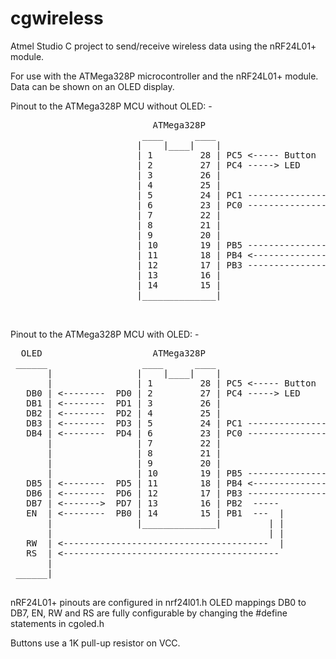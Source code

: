 # cgwireless

Atmel Studio C project to send/receive wireless data using the nRF24L01+ module.

For use with the ATMega328P microcontroller and the nRF24L01+ module.
Data can be shown on an OLED display.  


Pinout to the ATMega328P MCU without OLED: -

<pre>
                           ATMega328P                          nRF24L01+
                         ____      ____
                        |    |____|    |
                        | 1         28 | PC5 <----- Button 
                        | 2         27 | PC4 -----> LED
                        | 3         26 | 
                        | 4         25 | 
                        | 5         24 | PC1 ----------------> CSN
                        | 6         23 | PC0 ----------------> CE
                        | 7         22 |
                        | 8         21 |
                        | 9         20 |
                        | 10        19 | PB5 ----------------> SCK
                        | 11        18 | PB4 <---------------- MISO
                        | 12        17 | PB3 ----------------> MOSI
                        | 13        16 | 
                        | 14        15 | 
                        |______________| 
        
 </pre>


Pinout to the ATMega328P MCU with OLED: -

<pre>
  OLED                     ATMega328P                          nRF24L01+
 ______                  ____      ____
       |                |    |____|    |
       |                | 1         28 | PC5 <----- Button 
   DB0 | <--------  PD0 | 2         27 | PC4 -----> LED
   DB1 | <--------  PD1 | 3         26 | 
   DB2 | <--------  PD2 | 4         25 | 
   DB3 | <--------  PD3 | 5         24 | PC1 ----------------> CSN
   DB4 | <--------  PD4 | 6         23 | PC0 ----------------> CE
       |                | 7         22 |
       |                | 8         21 |
       |                | 9         20 |
       |                | 10        19 | PB5 ----------------> SCK
   DB5 | <--------  PD5 | 11        18 | PB4 <---------------- MISO
   DB6 | <--------  PD6 | 12        17 | PB3 ----------------> MOSI
   DB7 | <------->  PD7 | 13        16 | PB2  -----
   EN  | <--------  PB0 | 14        15 | PB1  ---  |
       |                |______________|         | |
       |                                         | |
   RW  | <---------------------------------------  |
   RS  | <----------------------------------------- 
       |
 ______|
 </pre>
 
 nRF24L01+ pinouts are configured in nrf24l01.h
 OLED mappings DB0 to DB7, EN, RW and RS are fully configurable by changing the #define statements in cgoled.h
 
 Buttons use a 1K pull-up resistor on VCC.
 